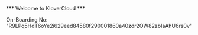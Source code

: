 *** Welcome to KloverCloud ***

On-Boarding No: &#34;R9LPq5HdT6oYe2i629eed84580f290001860a40zdr2OW82zbIaAhU6rs0v&#34;
